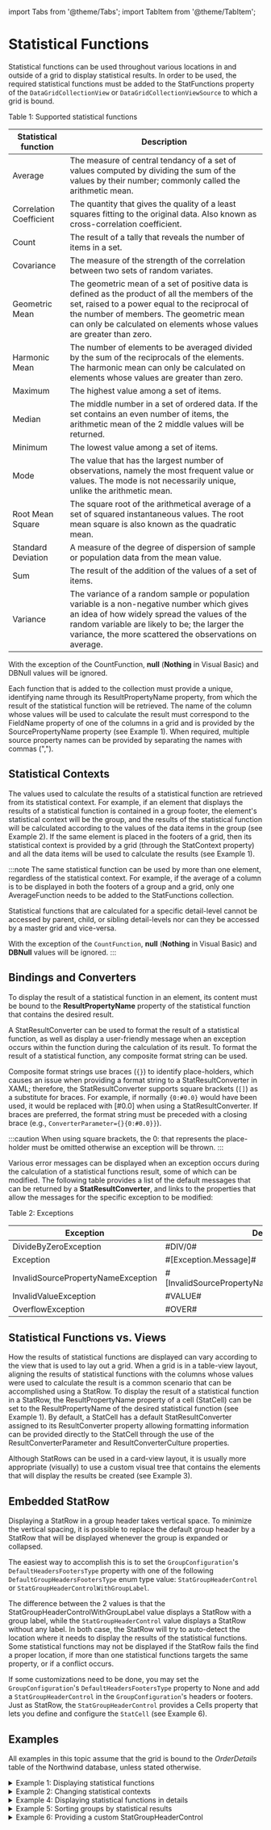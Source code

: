 import Tabs from '@theme/Tabs';
import TabItem from '@theme/TabItem';

# Statistical Functions

Statistical functions can be used throughout various locations in and outside of a grid to display statistical results. In order to be used, the required statistical functions must be added to the StatFunctions property of the `DataGridCollectionView` or `DataGridCollectionViewSource` to which a grid is bound.

Table 1: Supported statistical functions

|Statistical function	|Description|
|---------------------|-----------|
|Average	|The measure of central tendancy of a set of values computed by dividing the sum of the values by their number; commonly called the arithmetic mean.|
|Correlation Coefficient	|The quantity that gives the quality of a least squares fitting to the original data. Also known as cross-correlation coefficient.|
|Count	|The result of a tally that reveals the number of items in a set.|
|Covariance	|The measure of the strength of the correlation between two sets of random variates.
|Geometric Mean	|The geometric mean of a set of positive data is defined as the product of all the members of the set, raised to a power equal to the reciprocal of the number of members. The geometric mean can only be calculated on elements whose values are greater than zero.|
|Harmonic Mean	|The number of elements to be averaged divided by the sum of the reciprocals of the elements. The harmonic mean can only be calculated on elements whose values are greater than zero.|
|Maximum	|The highest value among a set of items.|
|Median	|The middle number in a set of ordered data. If the set contains an even number of items, the arithmetic mean of the 2 middle values will be returned.|
|Minimum	|The lowest value among a set of items.|
|Mode	|The value that has the largest number of observations, namely the most frequent value or values. The mode is not necessarily unique, unlike the arithmetic mean.|
|Root Mean Square	|The square root of the arithmetical average of a set of squared instantaneous values. The root mean square is also known as the quadratic mean.|
|Standard Deviation	|A measure of the degree of dispersion of sample or population data from the mean value.|
|Sum	|The result of the addition of the values of a set of items.|
|Variance	|The variance of a random sample or population variable is a non-negative number which gives an idea of how widely spread the values of the random variable are likely to be; the larger the variance, the more scattered the observations on average.|

With the exception of the CountFunction, **null** (**Nothing** in Visual Basic) and DBNull values will be ignored.

Each function that is added to the collection must provide a unique, identifying name through its ResultPropertyName property, from which the result of the statistical function will be retrieved. The name of the column whose values will be used to calculate the result must correspond to the FieldName property of one of the columns in a grid and is provided by the SourcePropertyName property (see Example 1). When required, multiple source property names can be provided by separating the names with commas (",").

## Statistical Contexts
The values used to calculate the results of a statistical function are retrieved from its statistical context. For example, if an element that displays the results of a statistical function is contained in a group footer, the element's statistical context will be the group, and the results of the statistical function will be calculated according to the values of the data items in the group (see Example 2). If the same element is placed in the footers of a grid, then its statistical context is provided by a grid (through the StatContext property) and all the data items will be used to calculate the results (see Example 1).

:::note
The same statistical function can be used by more than one element, regardless of the statistical context. For example, if the average of a column is to be displayed in both the footers of a group and a grid, only one AverageFunction needs to be added to the StatFunctions collection.

Statistical functions that are calculated for a specific detail-level cannot be accessed by parent, child, or sibling detail-levels nor can they be accessed by a master grid and vice-versa.

With the exception of the `CountFunction`, **null** (**Nothing** in Visual Basic) and **DBNull** values will be ignored.
:::

## Bindings and Converters
To display the result of a statistical function in an element, its content must be bound to the **ResultPropertyName** property of the statistical function that contains the desired result.

A StatResultConverter can be used to format the result of a statistical function, as well as display a user-friendly message when an exception occurs within the function during the calculation of its result. To format the result of a statistical function, any composite format string can be used. 

Composite format strings use braces (`{}`) to identify place-holders, which causes an issue when providing a format string to a StatResultConverter in XAML; therefore, the StatResultConverter supports square brackets (`[]`) as a substitute for braces. For example, if normally `{0:#0.0}` would have been used, it would be replaced with [#0.0] when using a StatResultConverter. If braces are preferred, the format string must be preceded with a closing brace (e.g., `ConverterParameter={}{0:#0.0}}`).

:::caution
When using square brackets, the 0: that represents the place-holder must be omitted otherwise an exception will be thrown.
:::

Various error messages can be displayed when an exception occurs during the calculation of a statistical functions result, some of which can be modified. The following table provides a list of the default messages that can be returned by a **StatResultConverter**, and links to the properties that allow the messages for the specific exception to be modified:

Table 2: Exceptions

|Exception|	Default message|
|---------|----------------|
|DivideByZeroException	|#DIV/0#|
|Exception	|#[Exception.Message]#|
|InvalidSourcePropertyNameException	|#[InvalidSourcePropertyNameException.SourcePropertyName]#|
|InvalidValueException	|#VALUE#|
|OverflowException	|#OVER#|

## Statistical Functions vs. Views
How the results of statistical functions are displayed can vary according to the view that is used to lay out a grid. When a grid is in a table-view layout, aligning the results of statistical functions with the columns whose values were used to calculate the result is a common scenario that can be accomplished using a StatRow. To display the result of a statistical function in a StatRow, the ResultPropertyName property of a cell (StatCell) can be set to the ResultPropertyName of the desired statistical function (see Example 1). By default, a StatCell has a default StatResultConverter assigned to its ResultConverter property allowing formatting information can be provided directly to the StatCell through the use of the ResultConverterParameter and ResultConverterCulture properties.

Although StatRows can be used in a card-view layout, it is usually more appropriate (visually) to use a custom visual tree that contains the elements that will display the results be created (see Example 3).

## Embedded StatRow
Displaying a StatRow in a group header takes vertical space. To minimize the vertical spacing, it is possible to replace the default group header by a StatRow that will be displayed whenever the group is expanded or collapsed.

The easiest way to accomplish this is to set the `GroupConfiguration`'s `DefaultHeadersFootersType` property with one of the following `DefaultGroupHeadersFootersType` enum type value: `StatGroupHeaderControl` or `StatGroupHeaderControlWithGroupLabel`.

The difference between the 2 values is that the StatGroupHeaderControlWithGroupLabel value displays a StatRow with a group label, while the `StatGroupHeaderControl` value displays a StatRow without any label. In both case, the StatRow will try to auto-detect the location where it needs to display the results of the statistical functions. Some statistical functions may not be displayed if the StatRow fails the find a proper location, if more than one statistical functions targets the same property, or if a conflict occurs.

If some customizations need to be done, you may set the `GroupConfiguration`'s `DefaultHeadersFootersType` property to None and add a `StatGroupHeaderControl` in the `GroupConfiguration`'s headers or footers. Just as StatRow, the `StatGroupHeaderControl` provides a Cells property that lets you define and configure the `StatCell` (see Example 6).

## Examples
All examples in this topic assume that the grid is bound to the *OrderDetails* table of the Northwind database, unless stated otherwise.

<details>

  <summary>Example 1: Displaying statistical functions</summary>

  The following example demonstrates how to display the results of various statistical functions in and outside of a grid.

  ```xml
    <Grid xmlns:xcdg="http://schemas.xceed.com/wpf/xaml/datagrid">
      <Grid.Resources>
        <xcdg:DataGridCollectionViewSource x:Key="cvs_orderdetails"
                                          Source="{Binding Source={x:Static Application.Current},
                                                            Path=OrderDetails}">
        <xcdg:DataGridCollectionViewSource.StatFunctions>
          <xcdg:CountFunction ResultPropertyName="orderid_count"
                              SourcePropertyName="OrderID"/>
          <xcdg:SumFunction ResultPropertyName="unitprice_sum"
                            SourcePropertyName="UnitPrice"/>
          <xcdg:SumFunction ResultPropertyName="quantity_sum" SourcePropertyName="Quantity"/>
        </xcdg:DataGridCollectionViewSource.StatFunctions>
        <xcdg:DataGridCollectionViewSource.GroupDescriptions>
          <xcdg:DataGridGroupDescription PropertyName="ProductID"/>      
    </xcdg:DataGridCollectionViewSource.GroupDescriptions>
        </xcdg:DataGridCollectionViewSource>
      <xcdg:StatResultConverter x:Key="valueConverter"/>
      </Grid.Resources>
      <DockPanel>
        <StackPanel Orientation="Horizontal" DockPanel.Dock="Top">
          <TextBlock Text="Total Orders: "/>
          <TextBlock Text="{Binding ElementName=OrderDetailsGrid,
                    Path=StatContext.orderid_count}"/>
        </StackPanel>
        <StackPanel Orientation="Horizontal" DockPanel.Dock="Top">
          <TextBlock Text="Average Unit Price: "/>
        <TextBlock Text="{Binding ElementName=OrderDetailsGrid,
                            Path=StatContext.unitprice_average,
                            Converter={StaticResource valueConverter},
                            ConverterParameter=f2}"/>
        </StackPanel>
        <xcdg:DataGridControl x:Name="OrderDetailsGrid"
                              ItemsSource="{Binding Source={StaticResource cvs_orderdetails}}"
                              DockPanel.Dock="Bottom">
          <xcdg:DataGridControl.DefaultGroupConfiguration>
            <xcdg:GroupConfiguration> 
            <xcdg:GroupConfiguration.Footers>
              <DataTemplate>
                  <xcdg:StatRow>
                  <xcdg:StatCell FieldName="UnitPrice"
                                  ResultPropertyName="unitprice_sum"/>
                  <xcdg:StatCell FieldName="Quantity"
                                  ResultPropertyName="quantity_sum"/>
                  <xcdg:StatCell FieldName="OrderID"
                                  ResultPropertyName="orderid_count"/>
                </xcdg:StatRow>
              </DataTemplate>
            </xcdg:GroupConfiguration.Footers>
            </xcdg:GroupConfiguration>
          </xcdg:DataGridControl.DefaultGroupConfiguration>    
        </xcdg:DataGridControl>
      </DockPanel>
    </Grid>
  ```
</details>

<details>

  <summary>Example 2: Changing statistical contexts</summary>

  The following example demonstrates how to change the statistical context of a TextBlock that displays the results of a statistical function when the current item is changed. The statistical context of the TextBlock will be changed in the grid's `PropertyChanged` event handler by using the `GetParentGroupFromItem` method to retrieve the current group and set it as the new statistical context.

  To simplify the code below, the `DataContext` of the StackPanel could have been modified rather than the `DataContext` of each TextBlock.

  The implementation of the    event handler is located below.

  <Tabs>
    <TabItem value="xaml" label="XAML" default>

      ```xml
        <Grid xmlns:xcdg="http://schemas.xceed.com/wpf/xaml/datagrid">
          <Grid.Resources>
            <xcdg:DataGridCollectionViewSource x:Key="cvs_orderdetails"
                                            Source="{Binding Source={x:Static Application.Current},
                                                            Path=OrderDetails}">
              <xcdg:DataGridCollectionViewSource.StatFunctions>
                <xcdg:CountFunction ResultPropertyName="orderid_count"
                                    SourcePropertyName="OrderID"/>
                <xcdg:AverageFunction ResultPropertyName="unitprice_average"
                                      SourcePropertyName="UnitPrice"/>             
              </xcdg:DataGridCollectionViewSource.StatFunctions>
              <xcdg:DataGridCollectionViewSource.GroupDescriptions>
                <xcdg:DataGridGroupDescription PropertyName="ProductID"/>
              </xcdg:DataGridCollectionViewSource.GroupDescriptions>
            </xcdg:DataGridCollectionViewSource>
            <xcdg:StatResultConverter x:Key="valueConverter"/>
          </Grid.Resources>
          <DockPanel>
            <StackPanel Orientation="Horizontal" DockPanel.Dock="Top">
              <TextBlock Text="Results for product "/>
              <TextBlock x:Name="CurrentGroupTitle" Text="{Binding Name}"/>
              <TextBlock Text=": "/>
              <TextBlock Text="     Total Orders-"/>
              <TextBlock x:Name="TotalOrders" Text="{Binding orderid_count}"/>
              <TextBlock Text="     Average Unit Price-"/>
              <TextBlock x:Name="AveragePrice"
                        Text="{Binding unitprice_average,
                                Converter={StaticResource valueConverter},
                                ConverterParameter=f2}"/>
            </StackPanel>
            <xcdg:DataGridControl x:Name="OrderDetailsGrid"
                                  ItemsSource="{Binding Source={StaticResource cvs_orderdetails}}"
                                  PropertyChanged="CurrentItemChanged"
                                  DockPanel.Dock="Bottom"/>
          </DockPanel>
        </Grid>
      ```
    </TabItem>
    <TabItem value="csharp" label="C#">

      ```csharp
      private void CurrentItemChanged( object sender, PropertyChangedEventArgs e )
      {
        if( e.PropertyName == "CurrentItem" )
        {
          if( this.OrderDetailsGrid.CurrentItem == null )
            return;
          CollectionViewGroup group =
                    this.OrderDetailsGrid.GetParentGroupFromItem( this.OrderDetailsGrid.CurrentItem );
          this.CurrentGroupTitle.DataContext = group;
          this.TotalOrders.DataContext = group;
          this.AveragePrice.DataContext = group;
        }
      }
      ```
    </TabItem>
    <TabItem value="vbnet" label="VB.NET">

      ```vbnet
      Private Sub CurrentItemChanged( ByVal sender As Object, _
                                      ByVal e AsPropertyChangedEventArgs  )
        If e.PropertyName = "CurrentItem" Then
          If Me.OrderDetailsGrid.CurrentItem Is Nothing Then
            Return
          End If
          Dim group As CollectionViewGroup =
                    Me.OrderDetailsGrid.GetParentGroupFromItem( Me.OrderDetailsGrid.CurrentItem )
          Me.CurrentGroupTitle.DataContext = group
          Me.TotalOrders.DataContext = group
          Me.AveragePrice.DataContext = group
        End If
      End Sub
      ```
    </TabItem>    
  </Tabs>
</details>

<details>

  <summary>Example 4: Displaying statistical functions in details</summary>

  The following example demonstrates how to explicitly define detail descriptions for the **DataRelations** found in the **DataTable** to which the grid is bound and how to calculate statistical functions for a detail description whose results will be displayed in the StatRows contained in the footer sections of the details to which the description's corresponding detail configuration will be applied.

  <Tabs>
    <TabItem value="xaml" label="XAML" default>

      ```xml
        <Grid>
          <Grid.Resources>
            <xcdg:DataGridCollectionViewSource x:Key="cvs_employees"
                                                Source="{Binding Source={x:Static Application.Current},
                                                                Path=Employees}">
              <xcdg:DataGridCollectionViewSource.DetailDescriptions>
                  <xcdg:DataRelationDetailDescription RelationName="Employee_Orders"
                                                      Title="Employee Orders">
                    <xcdg:DataRelationDetailDescription.DetailDescriptions>
                        <xcdg:DataRelationDetailDescription RelationName="Order_OrderDetails"
                                                            Title="Order Details">
                          <xcdg:DataRelationDetailDescription.ItemProperties>
                              <xcdg:DataGridItemProperty Name="UnitPrice" />
                              <xcdg:DataGridItemProperty Name="Quantity" />
                              <xcdg:DataGridItemProperty Name="Discount" />
                          </xcdg:DataRelationDetailDescription.ItemProperties>
                          <xcdg:DataRelationDetailDescription.StatFunctions>                         
                              <xcdg:SumFunction ResultPropertyName="sum_quantity"
                                                SourcePropertyName="Quantity" />
                              <xcdg:AverageFunction ResultPropertyName="average_unitprice"
                                                    SourcePropertyName="UnitPrice" />
                          </xcdg:DataRelationDetailDescription.StatFunctions>
                        </xcdg:DataRelationDetailDescription>
                    </xcdg:DataRelationDetailDescription.DetailDescriptions>
                  </xcdg:DataRelationDetailDescription>
              </xcdg:DataGridCollectionViewSource.DetailDescriptions>
            </xcdg:DataGridCollectionViewSource>
          </Grid.Resources>
        
          <xcdg:DataGridControl x:Name="EmployeesGrid"
                              ItemsSource="{Binding Source={StaticResource cvs_employees}}"
                              ItemsSourceName="Employee Information"
                              AutoCreateDetailConfigurations="True">
            <xcdg:DataGridControl.DetailConfigurations>
              <xcdg:DetailConfiguration RelationName="Employee_Orders">
                  <xcdg:DetailConfiguration.DetailConfigurations>
                    <xcdg:DetailConfiguration RelationName="Order_OrderDetails">
                        <xcdg:DetailConfiguration.Footers>
                          <DataTemplate>
                              <xcdg:StatRow Background="AliceBlue">
                                <xcdg:StatCell FieldName="UnitPrice"
                                                ResultPropertyName="average_unitprice"
                                                ResultConverterParameter="f2" />
                                <xcdg:StatCell FieldName="Quantity"
                                                ResultPropertyName="sum_quantity" />                            
                              </xcdg:StatRow>
                          </DataTemplate>
                        </xcdg:DetailConfiguration.Footers>
                    </xcdg:DetailConfiguration>
                  </xcdg:DetailConfiguration.DetailConfigurations>
              </xcdg:DetailConfiguration>
            </xcdg:DataGridControl.DetailConfigurations> 
          </xcdg:DataGridControl>
        </Grid>
      ```
    </TabItem>
  </Tabs>
</details>

<details>

  <summary>Example 5: Sorting groups by statistical results</summary>

  The following example demonstrates how to sort groups according to the result of a statistical function.

  <Tabs>
    <TabItem value="xaml" label="XAML" default>

      ```xml
          <Grid xmlns:xcdg="http://schemas.xceed.com/wpf/xaml/datagrid">
            <Grid.Resources>
                <xcdg:DataGridCollectionViewSource x:Key="cvs_orders"
                                                  Source="{Binding Source={x:Static Application.Current}, Path=Orders}">
                  <xcdg:DataGridCollectionViewSource.ItemProperties>
                      <xcdg:DataGridItemProperty Name="Freight"
                                                GroupSortStatResultPropertyName="AVERAGE_FREIGHT"/>                                        
                  </xcdg:DataGridCollectionViewSource.ItemProperties>
                  <xcdg:DataGridCollectionViewSource.StatFunctions>
                      <xcdg:AverageFunction SourcePropertyName="Freight"
                                            ResultPropertyName="AVERAGE_FREIGHT"/>
                  </xcdg:DataGridCollectionViewSource.StatFunctions>
                  <xcdg:DataGridCollectionViewSource.GroupDescriptions>
                      <xcdg:DataGridGroupDescription PropertyName="EmployeeID"/>
                  </xcdg:DataGridCollectionViewSource.GroupDescriptions>
                </xcdg:DataGridCollectionViewSource>
            </Grid.Resources>
            <xcdg:DataGridControl x:Name="OrdersGrid"
                                  ItemsSource="{Binding Source={StaticResource cvs_orders}}">
                <xcdg:DataGridControl.Columns>
                  <xcdg:Column FieldName="Freight"/>
                </xcdg:DataGridControl.Columns>
                <xcdg:DataGridControl.DefaultGroupConfiguration>
                  <xcdg:GroupConfiguration InitiallyExpanded="False">
                      <xcdg:GroupConfiguration.Footers>
                        <xcdg:GroupHeaderFooterItemTemplate VisibleWhenCollapsed="True">
                            <DataTemplate>
                              <xcdg:StatRow>
                                  <xcdg:StatCell FieldName="Freight"
                                                ResultPropertyName="AVERAGE_FREIGHT"
                                                ResultConverterParameter="F2"/>
                              </xcdg:StatRow>
                            </DataTemplate>
                        </xcdg:GroupHeaderFooterItemTemplate>
                      </xcdg:GroupConfiguration.Footers>
                  </xcdg:GroupConfiguration>
                </xcdg:DataGridControl.DefaultGroupConfiguration>
            </xcdg:DataGridControl>
          </Grid>
      ```
    </TabItem>
  </Tabs>
</details>

<details>

  <summary>Example 6: Providing a custom StatGroupHeaderControl</summary>

  The following example demonstrates how to provide a custom **StatGroupHeaderControl**.

  <Tabs>
    <TabItem value="xaml" label="XAML" default>

      ```xml
          <Grid xmlns:xcdg="http://schemas.xceed.com/wpf/xaml/datagrid">
            <Grid.Resources>
                <xcdg:DataGridCollectionViewSource x:Key="cvs_orderdetails"
                                                  Source="{Binding Source={x:Static Application.Current}, Path=OrderDetails}">
                  <xcdg:DataGridCollectionViewSource.StatFunctions>
                      <xcdg:CountFunction ResultPropertyName="orderid_count"
                                          SourcePropertyName="OrderID"/>
                      <xcdg:SumFunction ResultPropertyName="unitprice_sum"
                                        SourcePropertyName="UnitPrice"/>
                      <xcdg:AverageFunction ResultPropertyName="unitprice_average"
                                            SourcePropertyName="UnitPrice"/>
                      <xcdg:SumFunction ResultPropertyName="quantity_sum"
                                        SourcePropertyName="Quantity"/>
                  </xcdg:DataGridCollectionViewSource.StatFunctions>
                  <xcdg:DataGridCollectionViewSource.GroupDescriptions>
                      <xcdg:DataGridGroupDescription PropertyName="ProductID"/>
                  </xcdg:DataGridCollectionViewSource.GroupDescriptions>
                </xcdg:DataGridCollectionViewSource>
                <xcdg:StatResultConverter x:Key="valueConverter"/>
                <xcdg:GroupConfiguration x:Key="quantityGroupConfiguration"
                                        DefaultHeadersFootersType="None">
                  <xcdg:GroupConfiguration.Headers>
                      <xcdg:GroupHeaderFooterItemTemplate VisibleWhenCollapsed="True">
                        <DataTemplate>
                            <xcdg:StatGroupHeaderControl ShowGroupLabel="True"
                                                        AutoCreateCells="False">
                              <xcdg:StatGroupHeaderControl.Cells>
                                  <xcdg:StatCell FieldName="Quantity"
                                                ResultPropertyName="quantity_sum" />
                              </xcdg:StatGroupHeaderControl.Cells>
                            </xcdg:StatGroupHeaderControl>
                        </DataTemplate>
                      </xcdg:GroupHeaderFooterItemTemplate>
                  </xcdg:GroupConfiguration.Headers>
                </xcdg:GroupConfiguration>
            </Grid.Resources>
            <xcdg:DataGridControl x:Name="OrderDetailsGrid"
                                  ItemsSource="{Binding Source={StaticResource cvs_orderdetails}}">
                <xcdg:DataGridControl.Columns>
                  <xcdg:Column FieldName="Quantity"
                              Title="Quantity"
                              GroupConfiguration="{StaticResource quantityGroupConfiguration}" />
                </xcdg:DataGridControl.Columns>
            </xcdg:DataGridControl>
          </Grid>
      ```
    </TabItem>
  </Tabs>
</details>